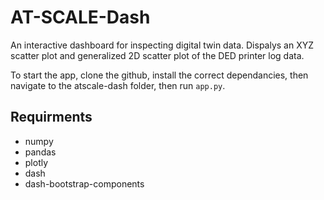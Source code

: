 # AT-SCALE-Dash
An interactive dashboard for inspecting digital twin data. Dispalys an XYZ scatter plot and generalized 2D scatter plot of the DED printer log data.

To start the app, clone the github, install the correct dependancies, then navigate to the atscale-dash folder, then run ```app.py```.

## Requirments
 - numpy
 - pandas
 - plotly
 - dash
 - dash-bootstrap-components
